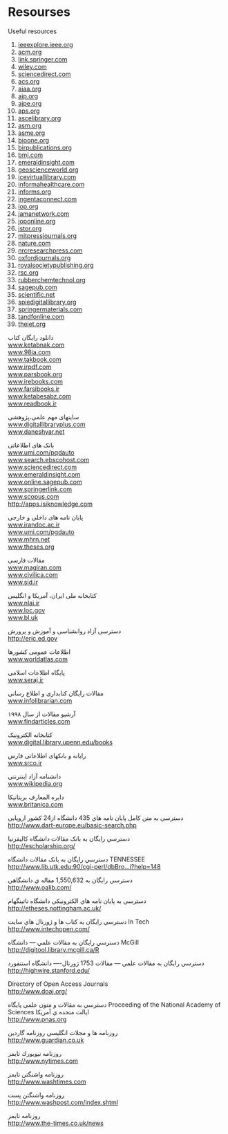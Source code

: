 # Resourses
Useful resources

1. [ieeexplore.ieee.org](url)
2. [acm.org](url)
3. [link.springer.com](url)
4. [wiley.com](url)
5. [sciencedirect.com](url)
6. [acs.org](url)
7. [aiaa.org](url)
8. [aip.org](url)
9. [ajpe.org](url)
10. [aps.org](url)
11. [ascelibrary.org](url)
12. [asm.org](url)
13. [asme.org](url)
14. [bioone.org](url)
15. [birpublications.org](url)
16. [bmj.com](url)
18. [emeraldinsight.com](url)
19. [geoscienceworld.org](url)
20. [icevirtuallibrary.com](url)
21. [informahealthcare.com](url)
22. [informs.org](url)
23. [ingentaconnect.com](url)
24. [iop.org](url)
25. [jamanetwork.com](url)
26. [joponline.org](url)
27. [jstor.org](url)
28. [mitpressjournals.org](url)
29. [nature.com](url)
30. [nrcresearchpress.com](url)
31. [oxfordjournals.org](url)
32. [royalsocietypublishing.org](url)
33. [rsc.org](url)
34. [rubberchemtechnol.org](url)
35. [sagepub.com](url)
36. [scientific.net](url)
37. [spiedigitallibrary.org](url)
38. [springermaterials.com](url)
39. [tandfonline.com](url)
40. [theiet.org](url)

دانلود رایگان کتاب
<br>www.ketabnak.com<br>
www.98ia.com<br>
www.takbook.com<br>
www.irpdf.com<br>
www.parsbook.org<br>
www.irebooks.com<br>
www.farsibooks.ir<br>
www.ketabesabz.com<br>
www.readbook.ir

سایتهای مهم علمی،پژوهشی
<br>www.digitallibraryplus.com<br>
www.daneshyar.net

بانک های اطلاعاتی
<br>www.umi.com/pqdauto<br>
www.search.ebscohost.com<br>
www.sciencedirect.com<br>
www.emeraldinsight.com<br>
www.online.sagepub.com<br>
www.springerlink.com<br>
www.scopus.com<br>
http://apps.isiknowledge.com

پایان نامه های داخلی و خارجی
<br>www.irandoc.ac.ir<br>
www.umi.com/pgdauto<br>
www.mhrn.net<br>
www.theses.org

مقالات فارسی
<br>www.magiran.com<br>
www.civilica.com<br>
www.sid.ir

کتابخانه ملی ایران، آمریکا و انگلیس
<br>www.nlai.ir<br>
www.loc.gov<br>
www.bl.uk

دسترسی آزاد روانشناسی و آموزش و پرورش
<br>http://eric.ed.gov

اطلاعات عمومی کشورها
<br>www.worldatlas.com

پایگاه اطلاعات اسلامی
<br>www.seraj.ir

مقالات رایگان کتابداری و اطلاع رسانی
<br>www.infolibrarian.com

آرشیو مقالات از سال ۱۹۹۸
<br>www.findarticles.com

کتابخانه الکترونیک
<br>www.digital.library.upenn.edu/books

رایانه و بانکهای اطلاعاتی فارس
<br>www.srco.ir

دانشنامه آزاد اینترنتی
<br>www.wikipedia.org

دایره المعارف بریتانیکا
<br>www.britanica.com

دسترسي به متن
کامل پايان نامه هاي 435 دانشگاه
از24 کشور اروپايي
<br>http://www.dart-europe.eu/basic-search.php

دسترسي رايگان به بانک مقالات
دانشگاه کاليفرنيا
<br>http://escholarship.org/

دسترسي رايگان به بانک مقالات
دانشگاه TENNESSEE
<br>http://www.lib.utk.edu:90/cgi-perl/dbBro...i?help=148

دسترسي رايگان به 1,550,632 مقاله ي
دانشگاهي
<br>http://www.oalib.com/

دسترسي به پايان نامه هاي
الکترونيکي دانشگاه ناتينگهام
<br>http://etheses.nottingham.ac.uk/

دسترسي رايگان به کتاب ها و ژورنال
هاي سايت In Tech
<br>http://www.intechopen.com/

دسترسي رايگان به مقالات علمي —
دانشگاه McGill
<br>http://digitool.library.mcgill.ca/R

دسترسي رايگان به مقالات علمي —
مقالات 1753 ژورنال-— دانشگاه
استنفورد
<br>http://highwire.stanford.edu/

Directory of Open Access Journals
<br>http://www.doaj.org/

دسترسي به مقالات و متون علمي
پايگاه Proceeding of the National Academy
of Sciences 
ايالت متحده ي آمريکا
<br>http://www.pnas.org

روزنامه ها و مجلات انگليسي
روزنامه گاردين
<br>http://www.guardian.co.uk

روزنامه نيويورك تايمز
<br>http://www.nytimes.com

روزنامه واشنگتن تايمز
<br>http://www.washtimes.com

روزنامه واشنگتن پست
<br>http://www.washpost.com/index.shtml

روزنامه تايمز
<br>http://www.the-times.co.uk/news
